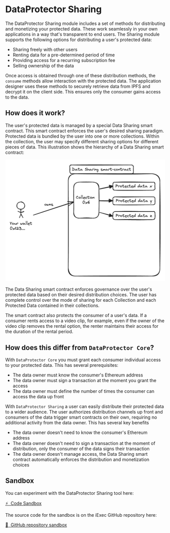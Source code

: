 # DataProtector Sharing

The DataProtector Sharing module includes a set of methods for distributing 
and monetizing your protected data. These work seamlessly in your own 
applications in a way that's transparent to end users. The Sharing module
supports the following options for distributing a user's protected data:

- Sharing freely with other users
- Renting data for a pre-determined period of time
- Providing access for a recurring subscription fee
- Selling ownership of the data

Once access is obtained through one of these distribution methods, the
`consume` methods allow interaction with the protected data. The application
designer uses these methods to securely retrieve data from IPFS and decrypt
it on the client side. This ensures only the consumer gains access to the
data.

## How does it work?

The user's protected data is managed by a special Data Sharing smart contract.
This smart contract enforces the user's desired sharing paradigm. Protected 
data is bundled by the user into one or more collections. Within the collection,
the user may specify different sharing options for different pieces of data.
This illustration shows the hierarchy of a Data Sharing smart contract:

![Data Sharing smart contract](./dataProtectorSharing/data-sharing-sc.png)

The Data Sharing smart contract enforces governance over the user's protected
data based on their desired distribution choices. The user has complete control
over the mode of sharing for each Collection and each Protected Data contained
in their collections. 

The smart contract also protects the consumer of a user's data. If a consumer 
rents access to a video clip, for example, even if the owner of the video 
clip removes the rental option, the renter maintains their access for the 
duration of the rental period.

## How does this differ from `DataProtector Core`?

With `DataProtector Core` you must grant each consumer individual access 
to your protected data. This has several prerequisites:

- The data owner must know the consumer's Ethereum address
- The data owner must sign a transaction at the moment you grant the access
- The data owner must define the number of times the consumer can access
the data up front

With `DataProtector Sharing` a user can easily distribute their protected 
data to a wider audience. The user authorizes distribution channels up front
and consumers of the data trigger smart contracts on their own, requiring no
additional activity from the data owner. This has several key benefits

- The data owner doesn't need to know the consumer's Ethereum address
- The data owner doesn't need to sign a transaction at the moment of 
distribution, only the consumer of the data signs their transaction
- The data owner doesn't manage access, the Data Sharing smart contract 
automatically enforces the distribution and monetization choices

## Sandbox

You can experiment with the DataProtector Sharing tool here:

<a href="https://codesandbox.io/p/github/iExecBlockchainComputing/dataprotector-sharing-sandbox/main" target="_blank" rel="noreferrer" class="link-as-block">
  ⚡ &nbsp;Code Sandbox
</a>

The source code for the sandbox is on the iExec GitHub repository here:

<a href="https://github.com/iExecBlockchainComputing/dataprotector-sharing-sandbox" target="_blank" rel="noreferrer" class="link-as-block">
  🔎 &nbsp;GitHub repository sandbox
</a>
